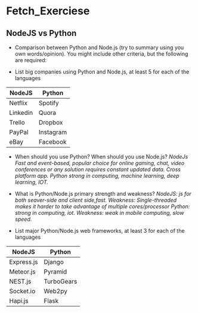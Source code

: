 # Fetch_Exerciese

## NodeJS vs Python
- Comparison between Python and Node.js (try to summary using you own words/opinion). You might include other criteria, but the following are required:
+ List big companies using Python and Node.js, at least 5 for each of the languages

|NodeJS      |       Python    |
|------------|-----------------|
|Netflix     |       Spotify   |
|Linkedin    |       Quora     |
|Trello      |       Dropbox   |
|PayPal      |       Instagram |
|eBay        |       Facebook  |

+ When should you use Python? When should you use Node.js?
 *NodeJs Fast and event-based, popular choice for online gaming, chat, video conferences or any solution requires constant updated data. Cross platform app.*
 *Python strong in computing, machine learning, deep learning, IOT.*


+ What is Python/Node.js primary strength and weakness?
 *NodeJS: js for both seaver-side and client side,fast. Weakness: Single-threaded makes it harder to take advantage of multiple cores/processor*
 *Python: strong in computing, iot. Weakness: weak in mobile computing, slow speed.*

+ List major Python/Node.js web frameworks, at least 3 for each of the languages

|NodeJS              |       Python    |
|--------------------|-----------------|
|Express.js          |       Django    |
|Meteor.js           |       Pyramid   |
|NEST.js             |       TurboGears|
|Socket.io           |       Web2py    |
|Hapi.js             |       Flask     |


